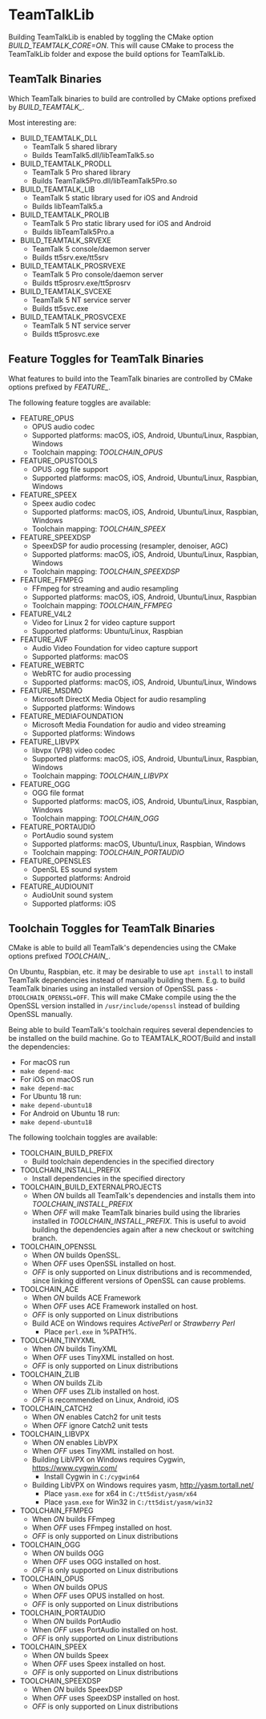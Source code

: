 # TeamTalkLib

Building TeamTalkLib is enabled by toggling the CMake option
*BUILD_TEAMTALK_CORE=ON*. This will cause CMake to process the
TeamTalkLib folder and expose the build options for TeamTalkLib.

## TeamTalk Binaries

Which TeamTalk binaries to build are controlled by CMake options
prefixed by *BUILD_TEAMTALK_*.

Most interesting are:

* BUILD_TEAMTALK_DLL
  * TeamTalk 5 shared library
  * Builds TeamTalk5.dll/libTeamTalk5.so
* BUILD_TEAMTALK_PRODLL
  * TeamTalk 5 Pro shared library
  * Builds TeamTalk5Pro.dll/libTeamTalk5Pro.so
* BUILD_TEAMTALK_LIB
  * TeamTalk 5 static library used for iOS and Android
  * Builds libTeamTalk5.a  
* BUILD_TEAMTALK_PROLIB
  * TeamTalk 5 Pro static library used for iOS and Android
  * Builds libTeamTalk5Pro.a  
* BUILD_TEAMTALK_SRVEXE
  * TeamTalk 5 console/daemon server
  * Builds tt5srv.exe/tt5srv
* BUILD_TEAMTALK_PROSRVEXE
  * TeamTalk 5 Pro console/daemon server
  * Builds tt5prosrv.exe/tt5prosrv
* BUILD_TEAMTALK_SVCEXE
  * TeamTalk 5 NT service server
  * Builds tt5svc.exe
* BUILD_TEAMTALK_PROSVCEXE
  * TeamTalk 5 NT service server
  * Builds tt5prosvc.exe

## Feature Toggles for TeamTalk Binaries

What features to build into the TeamTalk binaries are controlled by
CMake options prefixed by *FEATURE_*.

The following feature toggles are available:

* FEATURE_OPUS
  * OPUS audio codec
  * Supported platforms: macOS, iOS, Android, Ubuntu/Linux, Raspbian, Windows
  * Toolchain mapping: *TOOLCHAIN_OPUS*
* FEATURE_OPUSTOOLS
  * OPUS .ogg file support
  * Supported platforms: macOS, iOS, Android, Ubuntu/Linux, Raspbian, Windows
* FEATURE_SPEEX
  * Speex audio codec
  * Supported platforms: macOS, iOS, Android, Ubuntu/Linux, Raspbian, Windows
  * Toolchain mapping: *TOOLCHAIN_SPEEX*
* FEATURE_SPEEXDSP
  * SpeexDSP for audio processing (resampler, denoiser, AGC)
  * Supported platforms: macOS, iOS, Android, Ubuntu/Linux, Raspbian, Windows
  * Toolchain mapping: *TOOLCHAIN_SPEEXDSP*
* FEATURE_FFMPEG
  * FFmpeg for streaming and audio resampling
  * Supported platforms: macOS, iOS, Android, Ubuntu/Linux, Raspbian
  * Toolchain mapping: *TOOLCHAIN_FFMPEG*
* FEATURE_V4L2
  * Video for Linux 2 for video capture support
  * Supported platforms: Ubuntu/Linux, Raspbian
* FEATURE_AVF
  * Audio Video Foundation for video capture support
  * Supported platforms: macOS
* FEATURE_WEBRTC
  * WebRTC for audio processing
  * Supported platforms: macOS, iOS, Android, Ubuntu/Linux, Windows
* FEATURE_MSDMO
  * Microsoft DirectX Media Object for audio resampling
  * Supported platforms: Windows
* FEATURE_MEDIAFOUNDATION
  * Microsoft Media Foundation for audio and video streaming
  * Supported platforms: Windows
* FEATURE_LIBVPX
  * libvpx (VP8) video codec
  * Supported platforms: macOS, iOS, Android, Ubuntu/Linux, Raspbian, Windows
  * Toolchain mapping: *TOOLCHAIN_LIBVPX*
* FEATURE_OGG
  * OGG file format
  * Supported platforms: macOS, iOS, Android, Ubuntu/Linux, Raspbian, Windows
  * Toolchain mapping: *TOOLCHAIN_OGG*
* FEATURE_PORTAUDIO
  * PortAudio sound system
  * Supported platforms: macOS, Ubuntu/Linux, Raspbian, Windows
  * Toolchain mapping: *TOOLCHAIN_PORTAUDIO*
* FEATURE_OPENSLES
  * OpenSL ES sound system
  * Supported platforms: Android
* FEATURE_AUDIOUNIT
  * AudioUnit sound system
  * Supported platforms: iOS

## Toolchain Toggles for TeamTalk Binaries

CMake is able to build all TeamTalk's dependencies using the CMake
options prefixed *TOOLCHAIN_*.

On Ubuntu, Raspbian, etc. it may be desirable to use ```apt install```
to install TeamTalk dependencies instead of manually building
them. E.g. to build TeamTalk binaries using an installed version of
OpenSSL pass ```-DTOOLCHAIN_OPENSSL=OFF```. This will make CMake
compile using the the OpenSSL version installed in
```/usr/include/openssl``` instead of building OpenSSL manually.

Being able to build TeamTalk's toolchain requires several dependencies
to be installed on the build machine. Go to TEAMTALK_ROOT/Build and
install the dependencies:

* For macOS run
* ```make depend-mac```
* For iOS on macOS run
* ```make depend-mac```
* For Ubuntu 18 run:
* ```make depend-ubuntu18```
* For Android on Ubuntu 18 run:
* ```make depend-ubuntu18```

The following toolchain toggles are available:

* TOOLCHAIN_BUILD_PREFIX
  * Build toolchain dependencies in the specified directory
* TOOLCHAIN_INSTALL_PREFIX
  * Install dependencies in the specified directory  
* TOOLCHAIN_BUILD_EXTERNALPROJECTS
  * When *ON* builds all TeamTalk's dependencies and installs them into
    *TOOLCHAIN_INSTALL_PREFIX*
  * When *OFF* will make TeamTalk binaries build using the libraries
    installed in *TOOLCHAIN_INSTALL_PREFIX*. This is useful to avoid
    building the dependencies again after a new checkout or switching
    branch.
* TOOLCHAIN_OPENSSL
  * When *ON* builds OpenSSL.
  * When *OFF* uses OpenSSL installed on host.
  * *OFF* is only supported on Linux distributions and is recommended,
     since linking different versions of OpenSSL can cause problems.
* TOOLCHAIN_ACE
  * When *ON* builds ACE Framework
  * When *OFF* uses ACE Framework installed on host.
  * *OFF* is only supported on Linux distributions
  * Build ACE on Windows requires *ActivePerl* or *Strawberry Perl*
    * Place ```perl.exe``` in %PATH%.
* TOOLCHAIN_TINYXML
  * When *ON* builds TinyXML
  * When *OFF* uses TinyXML installed on host.
  * *OFF* is only supported on Linux distributions
* TOOLCHAIN_ZLIB
  * When *ON* builds ZLib
  * When *OFF* uses ZLib installed on host.
  * *OFF* is recommended on Linux, Android, iOS
* TOOLCHAIN_CATCH2
  * When *ON* enables Catch2 for unit tests
  * When *OFF* ignore Catch2 unit tests
* TOOLCHAIN_LIBVPX
  * When *ON* enables LibVPX
  * When *OFF* uses TinyXML installed on host.
  * Building LibVPX on Windows requires Cygwin, https://www.cygwin.com/
    * Install Cygwin in ```C:/cygwin64```
  * Building LibVPX on Windows requires yasm, http://yasm.tortall.net/
    * Place ```yasm.exe``` for x64 in ```C:/tt5dist/yasm/x64```
    * Place ```yasm.exe``` for Win32 in ```C:/tt5dist/yasm/win32```
* TOOLCHAIN_FFMPEG
  * When *ON* builds FFmpeg
  * When *OFF* uses FFmpeg installed on host.
  * *OFF* is only supported on Linux distributions
* TOOLCHAIN_OGG
  * When *ON* builds OGG
  * When *OFF* uses OGG installed on host.
  * *OFF* is only supported on Linux distributions
* TOOLCHAIN_OPUS
  * When *ON* builds OPUS
  * When *OFF* uses OPUS installed on host.
  * *OFF* is only supported on Linux distributions
* TOOLCHAIN_PORTAUDIO
  * When *ON* builds PortAudio
  * When *OFF* uses PortAudio installed on host.
  * *OFF* is only supported on Linux distributions
* TOOLCHAIN_SPEEX
  * When *ON* builds Speex
  * When *OFF* uses Speex installed on host.
  * *OFF* is only supported on Linux distributions
* TOOLCHAIN_SPEEXDSP
  * When *ON* builds SpeexDSP
  * When *OFF* uses SpeexDSP installed on host.
  * *OFF* is only supported on Linux distributions
